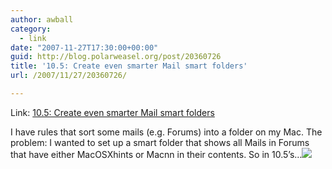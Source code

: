 ```yaml
---
author: awball
category:
  - link
date: "2007-11-27T17:30:00+00:00"
guid: http://blog.polarweasel.org/post/20360726
title: '10.5: Create even smarter Mail smart folders'
url: /2007/11/27/20360726/

---
```

Link: [10.5: Create even smarter Mail smart folders](http://www.macosxhints.com/article.php?story=20071113063811503)

I have rules that sort some mails (e.g. Forums) into a folder on my Mac. The problem: I wanted to set up a smart folder that shows all Mails in Forums that have either MacOSXhints or Macnn in their contents. So in 10.5’s…![](http://feeds.macworld.com/~r/macosxhints/leopard/~4/191506329)

